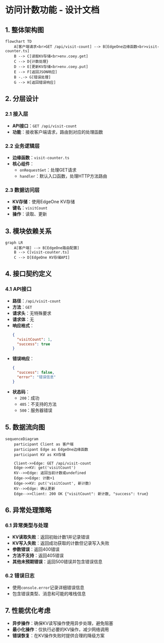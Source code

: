 # 访问计数功能 - 设计文档

## 1. 整体架构图

```mermaid
flowchart TD
    A[客户端请求<br>GET /api/visit-count] --> B[EdgeOne边缘函数<br>visit-counter.ts]
    B --> C[读取KV存储<br>env.coey.get]
    C --> D{计数处理}
    D --> E[更新KV存储<br>env.coey.put]
    E --> F[返回JSON响应]
    B -.-> G[错误处理]
    G --> H[返回错误响应]
```

## 2. 分层设计

### 2.1 接入层
- **API接口**：`GET /api/visit-count`
- **功能**：接收客户端请求，路由到对应的处理函数

### 2.2 业务逻辑层
- **边缘函数**：`visit-counter.ts`
- **核心组件**：
  - `onRequestGet`：处理GET请求
  - `handler`：默认入口函数，处理HTTP方法路由

### 2.3 数据访问层
- **KV存储**：使用EdgeOne KV存储
- **键名**：`visitCount`
- **操作**：读取、更新

## 3. 模块依赖关系

```mermaid
graph LR
    A[客户端] --> B[EdgeOne路由配置]
    B --> C[visit-counter.ts]
    C --> D[EdgeOne KV存储API]
```

## 4. 接口契约定义

### 4.1 API接口
- **路径**：`/api/visit-count`
- **方法**：`GET`
- **请求头**：无特殊要求
- **请求体**：无
- **响应格式**：
  ```json
  {
    "visitCount": 1,
    "success": true
  }
  ```
- **错误响应**：
  ```json
  {
    "success": false,
    "error": "错误信息"
  }
  ```
- **状态码**：
  - `200`：成功
  - `405`：不支持的方法
  - `500`：服务器错误

## 5. 数据流向图

```mermaid
sequenceDiagram
    participant Client as 客户端
    participant Edge as EdgeOne边缘函数
    participant KV as KV存储

    Client->>Edge: GET /api/visit-count
    Edge->>KV: get('visitCount')
    KV-->>Edge: 返回当前计数或undefined
    Edge->>Edge: 计数+1
    Edge->>KV: put('visitCount', 新计数)
    KV-->>Edge: 确认更新
    Edge-->>Client: 200 OK {"visitCount": 新计数, "success": true}
```

## 6. 异常处理策略

### 6.1 异常类型与处理
- **KV读取失败**：返回初始计数1并记录错误
- **KV写入失败**：返回成功获取的计数但记录写入失败
- **参数错误**：返回400错误
- **方法不支持**：返回405错误
- **其他未预期错误**：返回500错误并包含错误信息

### 6.2 错误日志
- 使用`console.error`记录详细错误信息
- 包含错误类型、消息和可能的堆栈信息

## 7. 性能优化考虑

- **异步操作**：确保KV读写操作使用异步处理，避免阻塞
- **最小化操作**：仅执行必要的KV操作，减少网络调用
- **错误恢复**：在KV操作失败时提供合理的降级方案